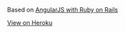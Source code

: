 Based on [AngularJS with Ruby on Rails](http://angular-rails.com/)

[View on Heroku](https://morning-atoll-4100.herokuapp.com/)